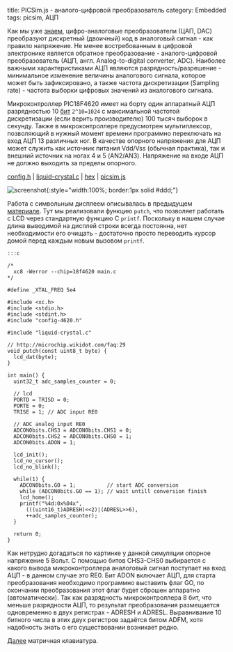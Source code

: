 title:  PICSim.js - аналого-цифровой преобразователь
category: Embedded 
tags: picsim, АЦП

Как мы уже [знаем]({filename}../2017-01-14-pwm/2017-01-14-pwm.md), цифро-аналоговые преобразователи (ЦАП, DAC) преобразуют дискретный (двоичный) код в аналоговый сигнал - как правило напряжение. Не менее востребованным в цифровой электронике является обратное преобразование - аналого-цифровой преобразователь (АЦП, англ. Analog-to-digital converter, ADC). Наиболее важными характеристиками АЦП являются разрядность/разрешение - минимальное изменение величины аналогового сигнала, которое может быть зафиксировано, а также частота дискретизации (Sampling rate) - частота выборки цифровых значений из аналогового сигнала.

Микроконтроллер PIC18F4620 имеет на борту один аппаратный АЦП разрядностью 10 [бит](https://bc.js.org/) ```2^10=1024``` с максимальной частотой дискретизации (если верить производителю) 100 тысяч выборок в секунду. Также в микроконтроллере предусмотрен мультиплексор, позволяющий в нужный момент времени программно переключать на вход АЦП 13 различных ног. В качестве опорного напряжения для АЦП может служить как источник питания Vdd/Vss (обычная практика), так и внешний источник на ногах 4 и 5 (AN2/AN3). Напряжение на входе АЦП не должно выходить за пределы опорного.

[config.h]({attach}config-4620.h) | [liquid-crystal.c]({filename}../2017-01-27-hd44780/2017-01-27-hd44780.md) | [hex]({attach}main.hex) | [picsim.js](http://mazko.github.io/picsim.js/b1bb487dc063ae1128e98372a7983519)

[comment]: <> (byzanz-record --x=97 --y=100 -w 1235 -h 665 --delay 3 -d 55 ui.flv)
[comment]: <> (rm -rf frames/* && ffmpeg -i ui.flv -vf crop=in_w-2:in_h-6:1:0 -pix_fmt rgb24 -r 10 "frames/frame-%05d.png")
[comment]: <> (convert -monitor -limit memory 1024MiB -limit map 2048MiB -layers removeDups -delay 10 -loop 0 "frames/*.png" ui.gif)

![screenshot]({attach}ui.gif){:style="width:100%; border:1px solid #ddd;"}

Работа с символьным дисплеем описывалась в предыдущем [материале]({filename}../2017-01-27-hd44780/2017-01-27-hd44780.md). Тут мы реализовали функцию ```putch```, что позволяет работать с LCD через стандартную функцию С ```printf```. Поскольку в нашем случае длина выводимой на дисплей строки всегда постоянна, нет необходимости его очищать - достаточно просто переводить курсор домой перед каждым новым вызовом ```printf```.

    :::c

    /*
      xc8 -Werror --chip=18f4620 main.c
    */

    #define _XTAL_FREQ 5e4

    #include <xc.h>
    #include <stdio.h>
    #include <stdint.h>
    #include "config-4620.h"

    #include "liquid-crystal.c"

    // http://microchip.wikidot.com/faq:29
    void putch(const uint8_t byte) {
      lcd_dat(byte);
    }

    int main() {
      uint32_t adc_samples_counter = 0;

      // lcd
      PORTD = TRISD = 0;
      PORTE = 0;
      TRISE = 1; // ADC input RE0

      // ADC analog input RE0
      ADCON0bits.CHS3 = ADCON0bits.CHS1 = 0;
      ADCON0bits.CHS2 = ADCON0bits.CHS0 = 1;
      ADCON0bits.ADON = 1;

      lcd_init();
      lcd_no_cursor();
      lcd_no_blink();

      while(1) {
        ADCON0bits.GO = 1;          // start ADC conversion
        while (ADCON0bits.GO == 1); // wait untill conversion finish
        lcd_home();
        printf("%4d:0x%04x",
          (((uint16_t)ADRESH)<<2)|(ADRESL>>6),
          ++adc_samples_counter);
      }

      return 0;
    }

Как нетрудно догадаться по картинке у данной симуляции опорное напряжение 5 Вольт. С помощью битов CHS3-CHS0 выбирается с какого вывода микроконтроллера аналоговый сигнал поступает на вход АЦП - в данном случае это RE0. Бит ADON включает АЦП, для старта преобразования необходимо программно выставить флаг GO, по окончании преобразования этот флаг будет сброшен аппаратно (автоматически). Так как разрядность микроконтроллера 8 бит, что меньше разрядности АЦП, то результат преобразования размещается одновременно в двух регистрах - ADRESH и ADRESL. Выравнивание 10 битного числа в этих двух регистров задаётся битом ADFM, хотя надобность знать о его существовании возникает редко.

[Далее]({filename}../2017-01-30-matrix-keyboard/2017-01-30-matrix-keyboard.md) матричная клавиатура.